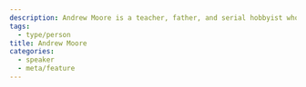 ```yaml
---
description: Andrew Moore is a teacher, father, and serial hobbyist whose various projects have included music inspired by public transit, architectural t-shirts, and a hip-hop cover band.
tags:
  - type/person
title: Andrew Moore
categories:
  - speaker
  - meta/feature
---
```

